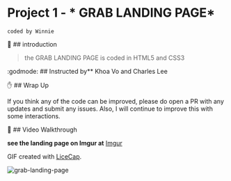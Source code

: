 # Project 1 - * GRAB LANDING PAGE*
`coded by Winnie `

:rocket: ## introduction
> the GRAB LANDING PAGE is coded in HTML5 and CSS3

:godmode: ## Instructed by** Khoa Vo and Charles Lee


:raised_hand: ## Wrap Up

If you think any of the code can be improved, please do open a PR with any updates and submit any issues. Also, I will continue to improve this with some interactions.


:art: ## Video Walkthrough

**see the landing page on Imgur at**
[Imgur](https://i.imgur.com/yO6sfhz.gifv)

GIF created with [LiceCap](http://www.cockos.com/licecap/).


![grab-landing-page](https://github.com/winnie1312/grab/blob/master/grab-landingpage-winnie.gif)


